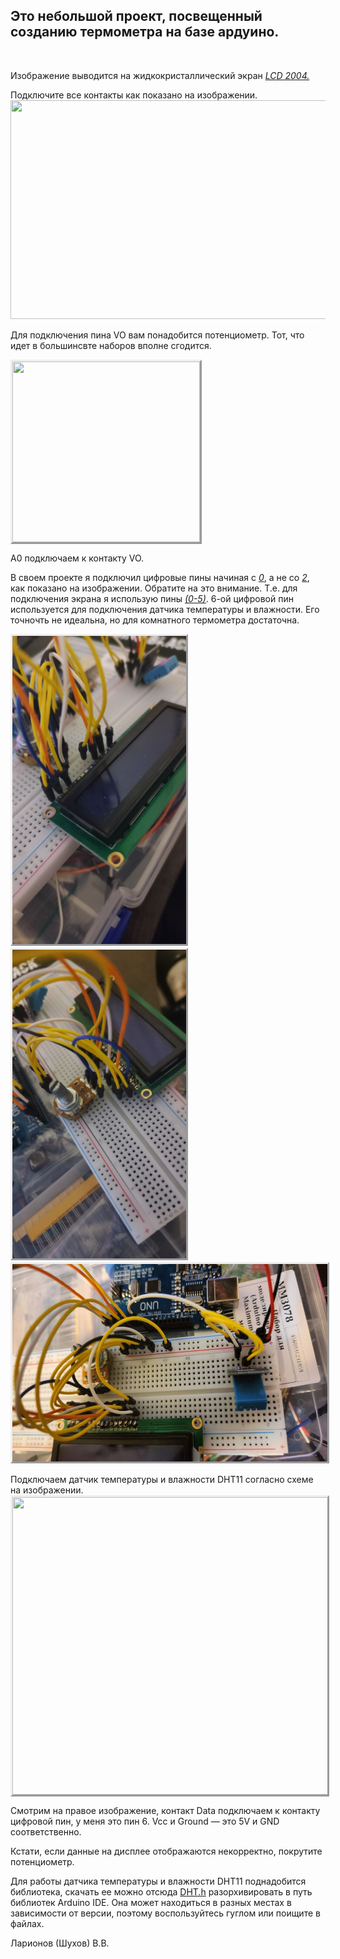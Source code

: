 <h2>Это небольшой проект, посвещенный созданию термометра на базе ардуино.</h2>
<p>&nbsp;</p>
<p>Изображение выводится на жидкокристаллический экран <span style="text-decoration: underline;"><em>LCD 2004.</em></span></p>
<p>Подключите все контакты как показано на изображении.<img src="https://iarduino.ru/img/upload/ec1b127e9972f382e70c63734c2d44b2.jpg" alt="" width="627" height="350" /></p>
<p>Для подключения пина VO вам понадобится потенциометр. Тот, что идет в большинсвте наборов вполне сгодится.</p>
<p><img style="border-style: outset;" src="https://arduinomaster.ru/wp-content/uploads/2017/09/2_20_11-300x289.jpg" alt="" width="300" height="289" /></p>
<p>А0 подключаем к контакту VO.&nbsp;</p>
<p>В своем проекте я подключил цифровые пины начиная с <span style="text-decoration: underline;"><em>0</em></span>, а не со <span style="text-decoration: underline;"><em>2</em></span>, как показано на изображении. Обратите на это внимание. Т.е. для подключения экрана я использую пины <span style="text-decoration: underline;"><em>(0-5)</em></span>. 6-ой цифровой пин используется для подключения датчика температуры и влажности. Его точночть не идеальна, но для комнатного термометра достаточна.</p>
<p><img style="border-style: outset;" src="https://github.com/arfshukhov/arduterm/blob/main/photos/photo_2023-01-15_19-26-53.jpg?raw=true" alt="" width="278" height="493" /><img style="border-style: outset;" src="https://github.com/arfshukhov/arduterm/blob/main/photos/photo_2023-01-15_19-26-55.jpg?raw=true" alt="" width="278" height="494" /><img style="border-style: outset;" src="https://github.com/arfshukhov/arduterm/blob/main/photos/photo_2023-01-15_19-26-50.jpg?raw=true" alt="" width="562" height="316" /></p>
<p>Подключаем датчик температуры и влажности DHT11 согласно схеме на изображении.<img style="border-style: outset;" src="https://arduinoplus.ru/wp-content/uploads/2018/04/raspinovka-dht11.jpg.webp" alt="" width="600" height="476" /></p>
<p>Смотрим на правое изображение, контакт Dаta подключаем к контакту&nbsp; цифровой пин, у меня это пин 6. Vcc и Ground&nbsp;&mdash; это 5V и GND соответственно.</p>
<p>Кстати, если данные на дисплее отображаются некорректно, покрутите потенциометр.</p>
<p>Для работы датчика температуры и влажности DHT11 поднадобится библиотека, скачать ее можно отсюда&nbsp;<a href="https://drive.google.com/file/d/131vhl3eJOa_6Fvbp3SMCez-BnVBkMQFg/view">DHT.h</a>&nbsp;разорхивировать в путь библиотек Arduino IDE. Она может находиться в разных местах в зависимости от версии, поэтому воспользуйтесь гуглом или поищите в файлах.</p>
<p>Ларионов (Шухов) В.В.</p>
<p>&nbsp;</p>
